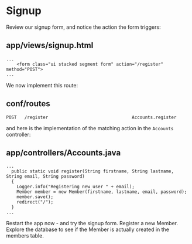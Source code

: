 # Signup

Review our signup form, and notice the action the form triggers:


## app/views/signup.html

~~~
...
    <form class="ui stacked segment form" action="/register" method="POST">
...
~~~

We now implement this route:

## conf/routes

~~~
POST   /register                                Accounts.register
~~~

and here is the implementation of the matching action in the `Accounts` controller:


## app/controllers/Accounts.java

~~~
...
  public static void register(String firstname, String lastname, String email, String password)
  {
    Logger.info("Registering new user " + email);
    Member member = new Member(firstname, lastname, email, password);
    member.save();
    redirect("/");
  }
...  
~~~

Restart the app now - and try the signup form. Register a new Member. Explore the database to see if the Member is actually created in the members table.